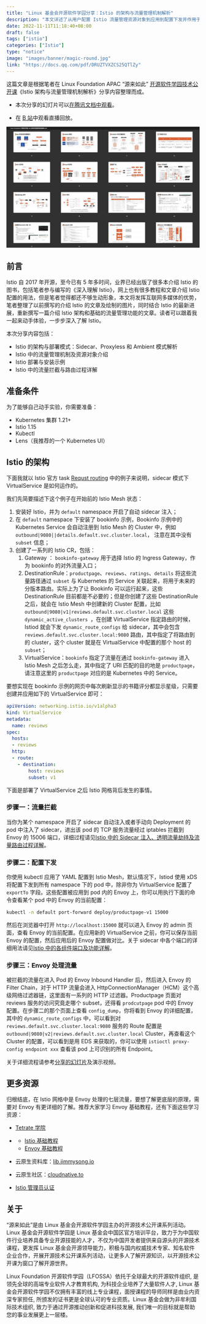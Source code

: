 ```yaml
---
title: "Linux 基金会开源软件学园分享：Istio 的架构与流量管理机制解析"
description: "本文详述了从用户配置 Istio 流量管理资源对象到应用到配置下发并作用于 Envoy 的全过程。"
date: 2022-11-11T11:18:40+08:00
draft: false
tags: ["istio"]
categories: ["Istio"]
type: "notice"
image: "images/banner/magic-round.jpg"
link: "https://docs.qq.com/pdf/DRUZTVXZCS25QTlZy"
---
```


这篇文章是根据笔者在 Linux Foundation APAC “源来如此” [开源软件学园技术公开课](https://mp.weixin.qq.com/s/LSnr7R4ZqCqnr1veOq11nQ)《Istio 架构与流量管理机制解析》分享内容整理而成。

- 本次分享的幻灯片可以[在腾讯文档中观看](https://docs.qq.com/pdf/DRUZTVXZCS25QTlZy)。

- 在 [B 站](https://www.bilibili.com/video/BV1YG4y1t7kh)中观看直播回放。

![幻灯片视图](slides.jpg)

## 前言

Istio 自 2017 年开源，至今已有 5 年多时间，业界已经出版了很多本介绍 Istio 的图书，包括笔者参与编写的《深入理解 Istio》，网上也有很多教程和文章介绍 Istio 配置的用法，但是笔者觉得都还不够生动形象，本文将发挥互联网多媒体的优势，笔者整理了以前撰写的介绍 Istio 的文章及绘制的图片，同时结合 Istio 的最新进展，重新撰写一篇介绍 Istio 架构和基础的流量管理功能的文章。读者可以跟着我一起来动手体验，一步步深入了解 Istio。

本次分享内容包括：

- Istio 的架构与部署模式：Sidecar、Proxyless 和 Ambient 模式解析
- Istio 中的流量管理机制及资源对象介绍
- Istio 部署与安装示例
- Istio 中的流量拦截与路由过程详解

## 准备条件

为了能够自己动手实验，你需要准备：

- Kubernetes 集群 1.21+
- Istio 1.15
- Kubectl
- Lens（我推荐的一个 Kubernetes UI）

## Istio 的架构

下面我就以 Istio 官方 task [Requst routing](https://istio.io/latest/docs/tasks/traffic-management/request-routing/) 中的例子来说明，sidecar 模式下 VirtualService 是如何运作的。

我们先简要描述下这个例子在开始前的 Istio Mesh 状态：

1. 安装好 Istio，并为 `default` namespace 开启了自动 sidecar 注入；
2. 在 `default` namespace 下安装了 bookinfo 示例，Bookinfo 示例中的 Kubernetes Service 会自动注册到 Istio Mesh 的 Cluster 中，例如 `outbound|9080||details.default.svc.cluster.local`， 注意在其中没有 `subset` 信息；
3. 创建了一系列的 Istio CR，包括：
   1. Gateway ： `bookinfo-gateway` 用于选择 Istio 的 Ingress Gateway，作为 bookinfo 的对外流量入口；
   2. DestinationRule：`productpage`、`reviews`、`ratings`、`details` 将这些流量路径通过 `subset` 与 Kubernetes 的 Service 关联起来，将用于未来的分版本路由。实际上为了让 Bookinfo 可以运行起来，这些 DestinationRule 目前都是不必要的；但是你创建了这些 DestinationRule 之后，就会在 Istio Mesh 中创建新的 Cluster 配置，比如 `outbound|9080|v1|reviews.default.svc.cluster.local` 这些 `dynamic_active_clusters `，在创建 VirtualService 指定路由的时候，Istiod 就会下发 `dynamic_route_configs` 给 sidecar，其中会包含 `reviews.default.svc.cluster.local:9080` 路由，其中指定了将路由到的 cluster，这个 cluster 就是在 VirtualService 中配置的那个 host 的 `subset`；
   3. VirtualService：`bookinfo` 指定了流量在通过 `bookinfo-gateway` 进入 Istio Mesh 之后怎么走，其中指定了 URI 匹配的目的地是 `productpage`，请注意这里的 `productpage` 对应的是 Kubernetes 中的 Service。

要想实现在 bookinfo 示例的网页中每次刷新显示的书籍评分都显示星级，只需要创建并应用如下的 VirtualService 即可：

```yaml
apiVersion: networking.istio.io/v1alpha3
kind: VirtualService
metadata:
  name: reviews
spec:
  hosts:
  - reviews
  http:
  - route:
    - destination:
        host: reviews
        subset: v1
```

下面是部署了 VirtualService 之后 Istio 网格背后发生的事情。 

### 步骤一：流量拦截

当你为某个 namespace 开启了 sidecar 自动注入或者手动向 Deployment 的 pod 中注入了 sidecar，进出该 pod 的 TCP 服务流量经过 iptables 拦截到 Envoy 的 15006 端口，详细过程请见[Istio 中的 Sidecar 注入、透明流量劫持及流量路由过程详解](https://jimmysong.io/blog/sidecar-injection-iptables-and-traffic-routing/)。

### 步骤二：配置下发

你使用 kubectl 应用了 YAML 配置到 Istio Mesh，默认情况下，Istiod 使用 xDS 将配置下发到所有 namespace 下的 pod 中，除非你为 VirtualService 配置了 `exportTo` 字段。这些配置被应用到 pod 内的 Envoy 上，你可以用执行下面的命令查看某个 pod 中的 Envoy 的当前配置：

```bash
kubectl -n default port-forward deploy/productpage-v1 15000
```

然后在浏览器中打开 `http://localhost:15000` 就可以进入 Envoy 的 admin 页面，查看 Envoy 的当前配置。在应用新的 VirtualService 之前，你可以保存当前 Envoy 的配置，然后应用后的 Envoy 配置做对比。关于 sidecar 中各个端口的详细用法请见[Istio 中的各组件端口及功能详解](https://jimmysong.io/blog/istio-components-and-ports/)。

### 步骤三：Envoy 处理流量

被拦截的流量在进入 Pod 的 Envoy Inbound Handler 后，然后进入 Envoy 的 Filter Chain，对于 HTTP 流量会进入 HttpConnectionManager（HCM）这个高级网络过滤器链，这里面有一系列的 HTTP 过滤器。Productpage 页面对 reviews 服务的访问究竟走哪个 subset，还得看 `prodcutpage` pod 中的 Envoy 配置。在步骤二的那个页面上查看 `config_dump`，你将看到 Envoy 的详细配置，其中的 `dynamic_route_configs` 中，可以看到对 `reviews.default.svc.cluster.local:9080` 服务的 Route 配置是 `outbound|9080|v2|reviews.default.svc.cluster.local` Cluster，再查看这个 Cluster 的配置，可以看到是用 EDS 来获取的，你可以使用 `istioctl proxy-config endpoint xxx` 查看该 pod 上可识别的所有 Endpoint。

关于详细流程请参考[分享的幻灯片](https://docs.qq.com/pdf/DRUZTVXZCS25QTlZy)及演示视频。

## 更多资源

归根结底，在 Istio 网格中是 Envoy 处理的七层流量，要想了解更底层的原理，需要对 Envoy 有更详细的了解。推荐大家学习 Envoy 基础教程，还有下面这些学习资源：

- [Tetrate 学院](http://academy.tetrate.io)

- - [Istio 基础教程](https://academy.tetrate.io/courses/istio-fundamentals-zh)
  - [Envoy 基础教程](https://academy.tetrate.io/courses/envoy-fundamentals-zh)

- 云原生资料库：[lib.jimmysong.io](http://lib.jimmysong.io)

- 云原生社区：[cloudnative.to](http://cloudnative.to)

- [Istio 管理员认证](https://academy.tetrate.io/courses/certified-istio-administrator)

## 关于

“源来如此”是由 Linux 基金会开源软件学园主办的开源技术公开课系列活动。Linux 基金会开源软件学园是 Linux 基金会中国区官方培训平台，致力于为中国软件行业培养具备专业开源技能的人才，不仅为中国开发者提供来自源头的开源技术课程，更发挥 Linux 基金会开源领导能力，积极与国内权威技术专家、知名软件企业合作，开展开源技术公开课系列活动，让更多人了解开源知识，以开源技术公开课为窗口了解开源世界。

Linux Foundation 开源软件学园（LFOSSA）依托于全球最大的开源软件组织, 是领先全球的高端专业软件人才教育机构, 为科技企业培养了大量软件人才, Linux 基金会开源软件学园不仅拥有丰富的线上专业课程，面授课程的导师同样是由业内资深专家担任, 所颁发的证书更是全球认可的专业资质。Linux 基金会做为非牟利国际技术组织, 致力于通过开源推动创新和促进科技发展, 我们唯一的目标就是帮助您的事业发展更上一层楼。